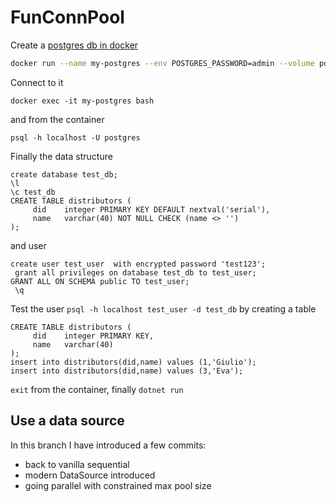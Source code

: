 # FunConnPool



Create a [postgres db in docker](https://www.commandprompt.com/education/how-to-create-a-postgresql-database-in-docker/)

```sh
docker run --name my-postgres --env POSTGRES_PASSWORD=admin --volume postgres-volume:/var/lib/postgresql/data --publish 5432:5432 --detach postgres
```

Connect to it

```
docker exec -it my-postgres bash
```

and from the container

```
psql -h localhost -U postgres
```

Finally the data structure

```
create database test_db;
\l
\c test_db
CREATE TABLE distributors (
     did    integer PRIMARY KEY DEFAULT nextval('serial'),
     name   varchar(40) NOT NULL CHECK (name <> '')
);
```
and user
```
create user test_user  with encrypted password 'test123';
 grant all privileges on database test_db to test_user;
GRANT ALL ON SCHEMA public TO test_user;
 \q
```
Test the user `psql -h localhost test_user -d test_db` by creating a table

```
CREATE TABLE distributors (
     did    integer PRIMARY KEY,
     name   varchar(40)
);
insert into distributors(did,name) values (1,'Giulio');
insert into distributors(did,name) values (3,'Eva');
```


`exit` from the container, finally `dotnet run`


## Use a data source

In this branch I have introduced a few commits:

- back to vanilla sequential
- modern DataSource introduced
- going parallel with constrained max pool size
